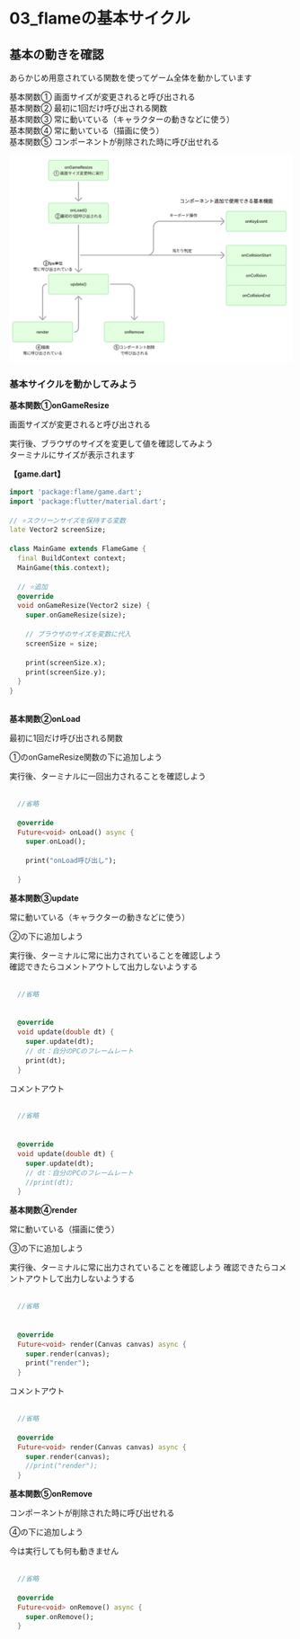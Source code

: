 # **03_flameの基本サイクル**

## **基本の動きを確認**

あらかじめ用意されている関数を使ってゲーム全体を動かしています  

基本関数① 画面サイズが変更されると呼び出される  
基本関数② 最初に1回だけ呼び出される関数  
基本関数③ 常に動いている（キャラクターの動きなどに使う）  
基本関数④ 常に動いている（描画に使う）  
基本関数⑤ コンポーネントが削除された時に呼び出せれる

![base](img/03_life1-1.png)

### **基本サイクルを動かしてみよう**

**基本関数①onGameResize**

画面サイズが変更されると呼び出される  

実行後、ブラウザのサイズを変更して値を確認してみよう  
ターミナルにサイズが表示されます

**【game.dart】**

```dart
import 'package:flame/game.dart';
import 'package:flutter/material.dart';

// ⭐️スクリーンサイズを保持する変数
late Vector2 screenSize;

class MainGame extends FlameGame {
  final BuildContext context;
  MainGame(this.context);

  // ⭐️追加
  @override
  void onGameResize(Vector2 size) {
    super.onGameResize(size);

    // ブラウザのサイズを変数に代入
    screenSize = size;

    print(screenSize.x);
    print(screenSize.y);
  }
}



```

**基本関数②onLoad**

最初に1回だけ呼び出される関数

①のonGameResize関数の下に追加しよう

実行後、ターミナルに一回出力されることを確認しよう

```dart

  //省略

  @override
  Future<void> onLoad() async {
    super.onLoad();

    print("onLoad呼び出し");

  }

```

**基本関数③update**

常に動いている（キャラクターの動きなどに使う）

②の下に追加しよう

実行後、ターミナルに常に出力されていることを確認しよう  
確認できたらコメントアウトして出力しないようする

```dart

  //省略


  @override
  void update(double dt) {
    super.update(dt);
    // dt：自分のPCのフレームレート
    print(dt);
  }

```
コメントアウト
```dart

  //省略


  @override
  void update(double dt) {
    super.update(dt);
    // dt：自分のPCのフレームレート
    //print(dt);
  }

```

**基本関数④render**

常に動いている（描画に使う）

③の下に追加しよう

実行後、ターミナルに常に出力されていることを確認しよう
確認できたらコメントアウトして出力しないようする

```dart

  //省略


  @override
  Future<void> render(Canvas canvas) async {
    super.render(canvas);
    print("render");
  }

```
コメントアウト
```dart

  //省略

  @override
  Future<void> render(Canvas canvas) async {
    super.render(canvas);
    //print("render");
  }

```

**基本関数⑤onRemove**

コンポーネントが削除された時に呼び出せれる

④の下に追加しよう

今は実行しても何も動きません

```dart

  //省略

  @override
  Future<void> onRemove() async {
    super.onRemove();
  }

```